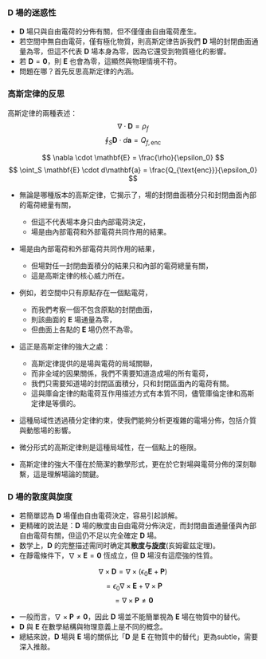 

### $\mathbf{D}$ 場的迷惑性

- $\mathbf{D}$ 場只與自由電荷的分佈有關，但不僅僅由自由電荷產生。
- 若空間中無自由電荷，僅有極化物質，則高斯定律告訴我們 $\mathbf{D}$ 場的封閉曲面通量為零，但這不代表 $\mathbf{D}$ 場本身為零，因為它還受到物質極化的影響。
- 若 $\mathbf{D} = \mathbf{0}$，則 $\mathbf{E}$ 也會為零，這顯然與物理情境不符。
- 問題在哪？首先反思高斯定律的內涵。

### 高斯定律的反思

高斯定律的兩種表述：
$$
\nabla \cdot \mathbf{D} = \rho_f
$$
$$
\oint_S \mathbf{D} \cdot d\mathbf{a} = Q_{f,\text{enc}}
$$

$$
\nabla \cdot \mathbf{E} = \frac{\rho}{\epsilon_0}
$$
$$
\oint_S \mathbf{E} \cdot d\mathbf{a} = \frac{Q_{\text{enc}}}{\epsilon_0}
$$

- 無論是哪種版本的高斯定律，它揭示了，場的封閉曲面積分只和封閉曲面內部的電荷總量有關，
  - 但這不代表場本身只由內部電荷決定，
  - 場是由內部電荷和外部電荷共同作用的結果。

- 場是由內部電荷和外部電荷共同作用的結果，
  - 但場對任一封閉曲面積分的結果只和內部的電荷總量有關，
  - 這是高斯定律的核心威力所在。

- 例如，若空間中只有原點存在一個點電荷，
  - 而我們考察一個不包含原點的封閉曲面，
  - 則該曲面的 $\mathbf{E}$ 場通量為零，
  - 但曲面上各點的 $\mathbf{E}$ 場仍然不為零。

- 這正是高斯定律的強大之處：
  - 高斯定律提供的是場與電荷的局域關聯，
  - 而非全域的因果關係，我們不需要知道造成場的所有電荷，
  - 我們只需要知道場的封閉區面積分，只和封閉區面內的電荷有關。
  - 這與庫侖定律的點電荷互作用描述方式有本質不同，儘管庫倫定律和高斯定律是等價的。

- 這種局域性透過積分定律約束，使我們能夠分析更複雜的電場分佈，包括介質與動態場的影響。
- 微分形式的高斯定律則是這種局域性，在一個點上的極限。
- 高斯定律的強大不僅在於簡潔的數學形式，更在於它對場與電荷分佈的深刻聯繫，這是理解場論的關鍵。


### $\mathbf{D}$ 場的散度與旋度

- 若簡單認為 $\mathbf{D}$ 場僅由自由電荷決定，容易引起誤解。
- 更精確的說法是：$\mathbf{D}$ 場的散度由自由電荷分佈決定，而封閉曲面通量僅與內部自由電荷有關，但這仍不足以完全確定 $\mathbf{D}$ 場。
- 数学上，$\mathbf{D}$ 的完整描述需同时确定其**散度与旋度**(亥姆霍兹定理)。
- 在靜電條件下，$\nabla \times \mathbf{E} = \mathbf{0}$ 恆成立，但 $\mathbf{D}$ 場沒有這麼強的性質。

$$
\nabla \times \mathbf{D} = \nabla \times (\epsilon_0 \mathbf{E} + \mathbf{P})
$$
$$
= \epsilon_0 \nabla \times \mathbf{E} + \nabla \times \mathbf{P}
$$
$$
= \nabla \times \mathbf{P} \neq \mathbf{0}
$$

- 一般而言，$\nabla \times \mathbf{P} \neq \mathbf{0}$，因此 $\mathbf{D}$ 場並不能簡單視為 $\mathbf{E}$ 場在物質中的替代。
- $\mathbf{D}$ 與 $\mathbf{E}$ 在數學結構與物理意義上是不同的概念。
- 總結來說，$\mathbf{D}$ 場與 $\mathbf{E}$ 場的關係比「$\mathbf{D}$ 是 $\mathbf{E}$ 在物質中的替代」更為subtle，需要深入推敲。


